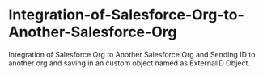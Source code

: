 # Integration-of-Salesforce-Org-to-Another-Salesforce-Org
Integration of Salesforce Org to Another Salesforce Org and Sending ID to another org and saving in an custom object named as ExternalID Object.
